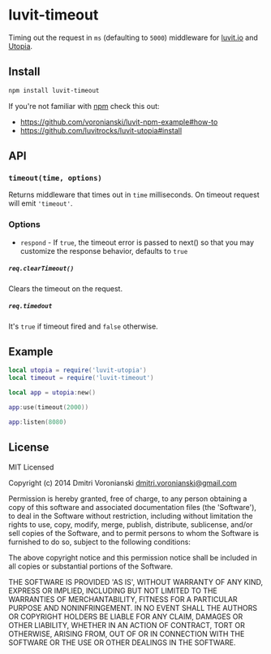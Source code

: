 # luvit-timeout

Timing out the request in ``ms`` (defaulting to ``5000``) middleware for [luvit.io](http://luvit.io) and [Utopia](https://github.com/luvitrocks/luvit-utopia).

## Install

```bash
npm install luvit-timeout
```

If you're not familiar with [npm](https://www.npmjs.org/) check this out:
- https://github.com/voronianski/luvit-npm-example#how-to
- https://github.com/luvitrocks/luvit-utopia#install

## API

### ``timeout(time, options)``

Returns middleware that times out in ``time`` milliseconds. On timeout request will emit ``'timeout'``.

### Options

- ``respond`` - If ``true``, the timeout error is passed to next() so that you may customize the response behavior, defaults to ``true``

##### ``req.clearTimeout()``

Clears the timeout on the request.

##### ``req.timedout``

It's ``true`` if timeout fired and ``false`` otherwise.

## Example

```lua
local utopia = require('luvit-utopia')
local timeout = require('luvit-timeout')

local app = utopia:new()

app:use(timeout(2000))

app:listen(8080)
```

## License

MIT Licensed

Copyright (c) 2014 Dmitri Voronianski [dmitri.voronianski@gmail.com](mailto:dmitri.voronianski@gmail.com)

Permission is hereby granted, free of charge, to any person obtaining
a copy of this software and associated documentation files (the
'Software'), to deal in the Software without restriction, including
without limitation the rights to use, copy, modify, merge, publish,
distribute, sublicense, and/or sell copies of the Software, and to
permit persons to whom the Software is furnished to do so, subject to
the following conditions:

The above copyright notice and this permission notice shall be
included in all copies or substantial portions of the Software.

THE SOFTWARE IS PROVIDED 'AS IS', WITHOUT WARRANTY OF ANY KIND,
EXPRESS OR IMPLIED, INCLUDING BUT NOT LIMITED TO THE WARRANTIES OF
MERCHANTABILITY, FITNESS FOR A PARTICULAR PURPOSE AND NONINFRINGEMENT.
IN NO EVENT SHALL THE AUTHORS OR COPYRIGHT HOLDERS BE LIABLE FOR ANY
CLAIM, DAMAGES OR OTHER LIABILITY, WHETHER IN AN ACTION OF CONTRACT,
TORT OR OTHERWISE, ARISING FROM, OUT OF OR IN CONNECTION WITH THE
SOFTWARE OR THE USE OR OTHER DEALINGS IN THE SOFTWARE.
